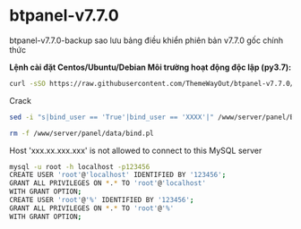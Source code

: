 # btpanel-v7.7.0
btpanel-v7.7.0-backup sao lưu bảng điều khiển phiên bản v7.7.0 gốc chính thức

**Lệnh cài đặt Centos/Ubuntu/Debian Môi trường hoạt động độc lập (py3.7):**

```Bash
curl -sSO https://raw.githubusercontent.com/ThemeWayOut/btpanel-v7.7.0/main/install/install_panel.sh && bash install_panel.sh
```
Crack

```Bash
sed -i "s|bind_user == 'True'|bind_user == 'XXXX'|" /www/server/panel/BTPanel/static/js/index.js
```
```Bash
rm -f /www/server/panel/data/bind.pl
```
Host 'xxx.xx.xxx.xxx' is not allowed to connect to this MySQL server
```Bash
mysql -u root -h localhost -p123456
CREATE USER 'root'@'localhost' IDENTIFIED BY '123456';
GRANT ALL PRIVILEGES ON *.* TO 'root'@'localhost'
WITH GRANT OPTION;
CREATE USER 'root'@'%' IDENTIFIED BY '123456';
GRANT ALL PRIVILEGES ON *.* TO 'root'@'%'
WITH GRANT OPTION;
```
